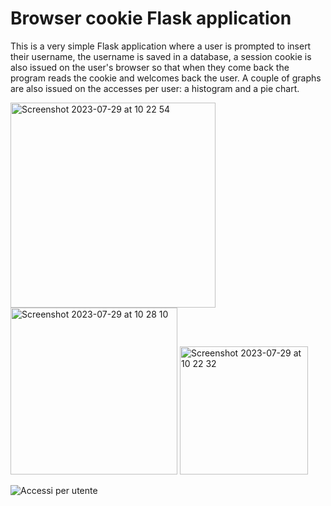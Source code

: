 # Browser cookie Flask application

This is a very simple Flask application where a user is prompted to insert their username, the username is saved in a database, a session cookie is also issued on the user's browser so that when they come back the program reads the cookie and welcomes back the user. A couple of graphs are also issued on the accesses per user: a histogram and a pie chart. 

<img width="328" alt="Screenshot 2023-07-29 at 10 22 54" src="https://github.com/Alex188dot/CorsoPython/assets/117444853/9a485a9e-9176-43cd-a8df-543978d76484">
<img width="267" alt="Screenshot 2023-07-29 at 10 28 10" src="https://github.com/Alex188dot/CorsoPython/assets/117444853/26f476f6-c1a6-452e-8867-41fbffd642d3">
<img width="205" alt="Screenshot 2023-07-29 at 10 22 32" src="https://github.com/Alex188dot/CorsoPython/assets/117444853/67815425-9f52-4d3e-8fa0-548d8d45b4d4">

![Accessi per utente](https://github.com/Alex188dot/CorsoPython/assets/117444853/91dd05c5-a951-4fea-a5c7-6c786e500b6d)

